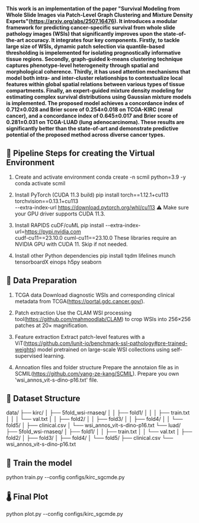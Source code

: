 **This work is an implementation of the paper "Survival Modeling from Whole Slide Images via Patch-Level Graph Clustering and Mixture Density Experts"(https://arxiv.org/abs/2507.16476). It introduces a modular framework for predicting cancer-specific survival from whole slide pathology images (WSIs) that significantly improves upon the state-of-the-art accuracy. It integrates four key components. Firstly, to tackle large size of WSIs, dynamic patch selection via quantile-based thresholding is impelemented for isolating prognostically informative tissue regions. Secondly, graph-guided k-means clustering technique captures phenotype-level heterogeneity through spatial and morphological coherence. Thirdly, it has used attention mechanisms that model both intra- and inter-cluster relationships to contextualize local features within global spatial relations between various types of tissue compartments. Finally, an expert-guided mixture density modeling for estimating complex survival distributions using Gaussian mixture models is implemented. The proposed model achieves a concordance index of 0.712±0.028 and Brier score of 0.254±0.018 on TCGA-KIRC (renal cancer), and a concordance index of 0.645±0.017 and Brier score of 0.281±0.031 on TCGA-LUAD (lung adenocarcinoma). These results are significantly better than the state-of-art and demonstrate predictive potential of the proposed method across diverse cancer types.**

## 🔄 Pipeline Steps for creating the Virtual Environment

1. Create and activate environment
conda create -n scmil python=3.9 -y
conda activate scmil


2. Install PyTorch (CUDA 11.3 build)
pip install torch==1.12.1+cu113 torchvision==0.13.1+cu113 \
  --extra-index-url https://download.pytorch.org/whl/cu113
⚠️ Make sure your GPU driver supports CUDA 11.3.

3. Install RAPIDS cuDF/cuML
pip install --extra-index-url=https://pypi.nvidia.com \
  cudf-cu11==23.10.0 cuml-cu11==23.10.0
These libraries require an NVIDIA GPU with CUDA 11. Skip if not needed.

4. Install other Python dependencies
pip install tqdm lifelines munch tensorboardX einops h5py seaborn

## 📂 Data Preparation

1. TCGA data
Download diagnostic WSIs and corresponding clinical metadata from TCGA(https://portal.gdc.cancer.gov/).

2. Patch extraction
Use the CLAM WSI processing tool(https://github.com/mahmoodlab/CLAM) to crop WSIs into 256×256 patches at 20× magnification.

3. Feature extraction
Extract patch-level features with a ViT(https://github.com/lunit-io/benchmark-ssl-pathology#pre-trained-weights) model pretrained on large-scale WSI collections using self-supervised learning.

4. Annoation files and folder structure
Prepare the annotaion file as in SCMIL(https://github.com/yang-ze-kang/SCMIL). Prepare you own 'wsi_annos_vit-s-dino-p16.txt' file.

## 📂 Dataset Structure

data/
├── kirc/
│ ├── 5fold_wsi-rnaseq/
│ │ ├── fold1/
│ │ │ ├── train.txt
│ │ │ └── val.txt
│ │ ├── fold2/
│ │ ├── fold3/
│ │ ├── fold4/
│ │ └── fold5/
│ ├── clinical.csv
│ └── wsi_annos_vit-s-dino-p16.txt
└── luad/
├── 5fold_wsi-rnaseq/
│ ├── fold1/
│ │ ├── train.txt
│ │ └── val.txt
│ ├── fold2/
│ ├── fold3/
│ ├── fold4/
│ └── fold5/
├── clinical.csv
└── wsi_annos_vit-s-dino-p16.txt

## 🧪  Train the model
python train.py --config configs/kirc_sgcmde.py

## 🌡️ Final Plot
python plot.py --config configs/kirc_sgcmde.py
